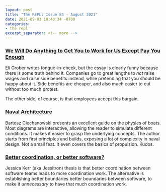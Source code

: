 ```yaml
---
layout: post
title: "The REPL: Issue 84 - August 2021"
date: 2021-09-03 10:40:34 -0700
categories:
- the repl
excerpt_separator: <!-- more -->
---
```


### [We Will Do Anything to Get You to Work for Us Except Pay You Enough][1]

Eli Grober writes tongue-in-cheek, but the essay is clearly funny because there is some truth behind it. Companies go to great lengths to *not* raise wages and raise side benefits instead, while pretending that you should be happy about it. Side benefits are cheaper, and also much easier to cut without too much protest.

The other side, of course, is that employees accept this bargain.

### [Naval Architecture][2]

Bartosz Ciechanowski presents an excellent guide on the physics of boats. Most diagrams are interactive, allowing the reader to simulate different conditions. It makes it easier to grasp the underlying concepts. The author starts from first principles and builds, exposing a lot of complexity in naval design. Not a small feat. It even covers the basics of propulsion. Kudos.

### [Better coordination, or better software?][3]

Jessica Kerr (aka Jessitron) thesis is that better coordination between software teams leads to more coordination work. The alternative is establishing better boundaries better boundaries between software, to make it *unnecessary* to have that much coordination work.

[1]: https://www.mcsweeneys.net/articles/we-will-do-anything-to-get-you-to-work-for-us-except-pay-you-enough
[2]: https://ciechanow.ski/naval-architecture/
[3]: https://jessitron.com/2021/08/02/better-coordination-or-better-software/
